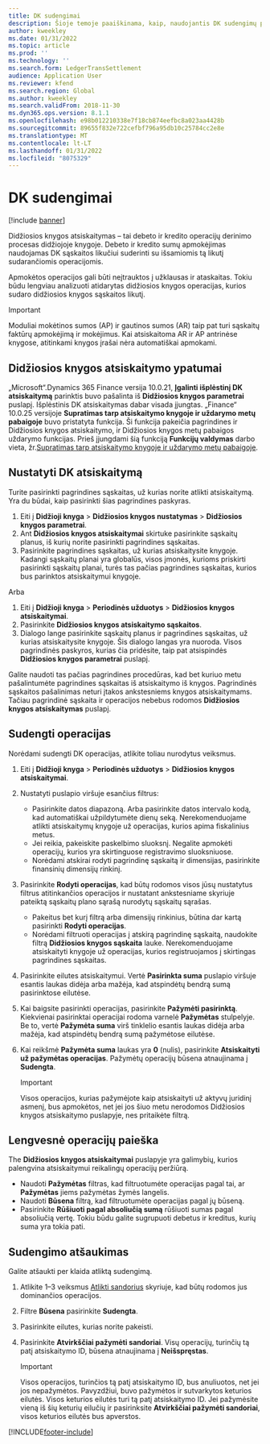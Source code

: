 ```yaml
---
title: DK sudengimai
description: Šioje temoje paaiškinama, kaip, naudojantis DK sudengimų puslapiu, sudengti DK operacijas ir atšaukti sudengimus.
author: kweekley
ms.date: 01/31/2022
ms.topic: article
ms.prod: ''
ms.technology: ''
ms.search.form: LedgerTransSettlement
audience: Application User
ms.reviewer: kfend
ms.search.region: Global
ms.author: kweekley
ms.search.validFrom: 2018-11-30
ms.dyn365.ops.version: 8.1.1
ms.openlocfilehash: e98b012210338e7f18cb874eefbc8a023aa4428b
ms.sourcegitcommit: 89655f832e722cefbf796a95db10c25784cc2e8e
ms.translationtype: MT
ms.contentlocale: lt-LT
ms.lasthandoff: 01/31/2022
ms.locfileid: "8075329"
---
```

# <a name="ledger-settlements"></a>DK sudengimai

[!include [banner](../includes/banner.md)]

Didžiosios knygos atsiskaitymas – tai debeto ir kredito operacijų derinimo procesas didžiojoje knygoje. Debeto ir kredito sumų apmokėjimas naudojamas DK sąskaitos likučiui suderinti su išsamiomis tą likutį sudarančiomis operacijomis.

Apmokėtos operacijos gali būti neįtrauktos į užklausas ir ataskaitas. Tokiu būdu lengviau analizuoti atidarytas didžiosios knygos operacijas, kurios sudaro didžiosios knygos sąskaitos likutį.

> [!IMPORTANT] 
> Moduliai mokėtinos sumos (AP) ir gautinos sumos (AR) taip pat turi sąskaitų faktūrų apmokėjimą ir mokėjimus. Kai atsiskaitoma AR ir AP antrinėse knygose, atitinkami knygos įrašai nėra automatiškai apmokami.

## <a name="ledger-settlement-features"></a>Didžiosios knygos atsiskaitymo ypatumai
„Microsoft“.Dynamics 365 Finance versija 10.0.21, **Įgalinti išplėstinį DK atsiskaitymą** parinktis buvo pašalinta iš **Didžiosios knygos parametrai** puslapį. Išplėstinis DK atsiskaitymas dabar visada įjungtas.
„Finance“ 10.0.25 versijoje **Supratimas tarp atsiskaitymo knygoje ir uždarymo metų pabaigoje** buvo pristatyta funkcija. Ši funkcija pakeičia pagrindines ir Didžiosios knygos atsiskaitymo, ir Didžiosios knygos metų pabaigos uždarymo funkcijas. Prieš įjungdami šią funkciją **Funkcijų valdymas** darbo vieta, žr.[Supratimas tarp atsiskaitymo knygoje ir uždarymo metų pabaigoje](awareness-between-ledger-settlement-year-end-close.md).

## <a name="set-up-ledger-settlement"></a>Nustatyti DK atsiskaitymą
Turite pasirinkti pagrindines sąskaitas, už kurias norite atlikti atsiskaitymą. Yra du būdai, kaip pasirinkti šias pagrindines paskyras.

1. Eiti į **Didžioji knyga** > **Didžiosios knygos nustatymas** > **Didžiosios knygos parametrai**.
2. Ant **Didžiosios knygos atsiskaitymai** skirtuke pasirinkite sąskaitų planus, iš kurių norite pasirinkti pagrindines sąskaitas.
3. Pasirinkite pagrindines sąskaitas, už kurias atsiskaitysite knygoje. Kadangi sąskaitų planai yra globalūs, visos įmonės, kurioms priskirti pasirinkti sąskaitų planai, turės tas pačias pagrindines sąskaitas, kurios bus parinktos atsiskaitymui knygoje.

  Arba

1. Eiti į **Didžioji knyga** > **Periodinės užduotys** > **Didžiosios knygos atsiskaitymai**.
2. Pasirinkite **Didžiosios knygos atsiskaitymo sąskaitos**.
3. Dialogo lange pasirinkite sąskaitų planus ir pagrindines sąskaitas, už kurias atsiskaitysite knygoje. Šis dialogo langas yra nuoroda. Visos pagrindinės paskyros, kurias čia pridėsite, taip pat atsispindės **Didžiosios knygos parametrai** puslapį.

Galite naudoti tas pačias pagrindines procedūras, kad bet kuriuo metu pašalintumėte pagrindines sąskaitas iš atsiskaitymo iš knygos. Pagrindinės sąskaitos pašalinimas neturi įtakos ankstesniems knygos atsiskaitymams. Tačiau pagrindinė sąskaita ir operacijos nebebus rodomos **Didžiosios knygos atsiskaitymas** puslapį.

## <a name="settle-transactions"></a><a name="settle-transactions"></a>Sudengti operacijas
Norėdami sudengti DK operacijas, atlikite toliau nurodytus veiksmus.

1. Eiti į **Didžioji knyga** > **Periodinės užduotys** > **Didžiosios knygos atsiskaitymai**.
2. Nustatyti puslapio viršuje esančius filtrus:

    - Pasirinkite datos diapazoną. Arba pasirinkite datos intervalo kodą, kad automatiškai užpildytumėte dienų seką. Nerekomenduojame atlikti atsiskaitymų knygoje už operacijas, kurios apima fiskalinius metus.
    - Jei reikia, pakeiskite paskelbimo sluoksnį. Negalite apmokėti operacijų, kurios yra skirtinguose registravimo sluoksniuose.
    - Norėdami atskirai rodyti pagrindinę sąskaitą ir dimensijas, pasirinkite finansinių dimensijų rinkinį.

3. Pasirinkite **Rodyti operacijas**, kad būtų rodomos visos jūsų nustatytus filtrus atitinkančios operacijos ir nustatant ankstesniame skyriuje pateiktą sąskaitų plano sąrašą nurodytų sąskaitų sąrašas.

    - Pakeitus bet kurį filtrą arba dimensijų rinkinius, būtina dar kartą pasirinkti **Rodyti operacijas**.
    - Norėdami filtruoti operacijas į atskirą pagrindinę sąskaitą, naudokite filtrą **Didžiosios knygos sąskaita** lauke. Nerekomenduojame atsiskaityti knygoje už operacijas, kurios registruojamos į skirtingas pagrindines sąskaitas.

4. Pasirinkite eilutes atsiskaitymui. Vertė **Pasirinkta suma** puslapio viršuje esantis laukas didėja arba mažėja, kad atspindėtų bendrą sumą pasirinktose eilutėse.
5. Kai baigsite pasirinkti operacijas, pasirinkite **Pažymėti pasirinktą**. Kiekvienai pasirinktai operacijai rodoma varnelė **Pažymėtas** stulpelyje. Be to, vertė **Pažymėta suma** virš tinklelio esantis laukas didėja arba mažėja, kad atspindėtų bendrą sumą pažymėtose eilutėse.
6. Kai reikšmė **Pažymėta suma** laukas yra **0** (nulis), pasirinkite **Atsiskaityti už pažymėtas operacijas**. Pažymėtų operacijų būsena atnaujinama į **Sudengta**.

    > [!IMPORTANT]
    > Visos operacijos, kurias pažymėjote kaip atsiskaityti už aktyvų juridinį asmenį, bus apmokėtos, net jei jos šiuo metu nerodomos Didžiosios knygos atsiskaitymo puslapyje, nes pritaikėte filtrą.

## <a name="make-transactions-easier-to-find"></a>Lengvesnė operacijų paieška
The **Didžiosios knygos atsiskaitymai** puslapyje yra galimybių, kurios palengvina atsiskaitymui reikalingų operacijų peržiūrą.

- Naudoti **Pažymėtas** filtras, kad filtruotumėte operacijas pagal tai, ar **Pažymėtas** jiems pažymėtas žymės langelis.
- Naudoti **Būsena** filtrą, kad filtruotumėte operacijas pagal jų būseną.
- Pasirinkite **Rūšiuoti pagal absoliučią sumą** rūšiuoti sumas pagal absoliučią vertę. Tokiu būdu galite sugrupuoti debetus ir kreditus, kurių suma yra tokia pati.

## <a name="reverse-a-settlement"></a>Sudengimo atšaukimas
Galite atšaukti per klaida atliktą sudengimą.

1. Atlikite 1–3 veiksmus [Atlikti sandorius](#settle-transactions) skyriuje, kad būtų rodomos jus dominančios operacijos.
2. Filtre **Būsena** pasirinkite **Sudengta**.
3. Pasirinkite eilutes, kurias norite pakeisti.
4. Pasirinkite **Atvirkščiai pažymėti sandoriai**. Visų operacijų, turinčių tą patį atsiskaitymo ID, būsena atnaujinama į **Neišspręstas**.

    > [!IMPORTANT]
    > Visos operacijos, turinčios tą patį atsiskaitymo ID, bus anuliuotos, net jei jos nepažymėtos. Pavyzdžiui, buvo pažymėtos ir sutvarkytos keturios eilutės. Visos keturios eilutės turi tą patį atsiskaitymo ID. Jei pažymėsite vieną iš šių keturių eilučių ir pasirinksite **Atvirkščiai pažymėti sandoriai**, visos keturios eilutės bus apverstos.





[!INCLUDE[footer-include](../../includes/footer-banner.md)]
